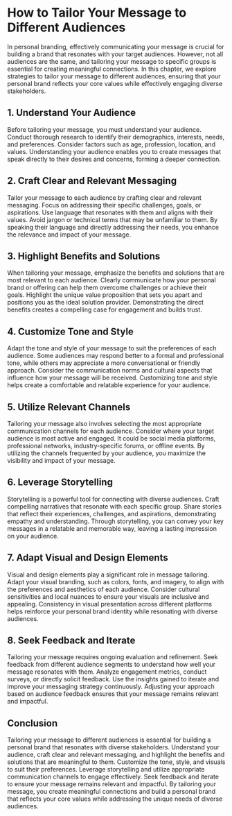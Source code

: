 # How to Tailor Your Message to Different Audiences

In personal branding, effectively communicating your message is crucial for building a brand that resonates with your target audiences. However, not all audiences are the same, and tailoring your message to specific groups is essential for creating meaningful connections. In this chapter, we explore strategies to tailor your message to different audiences, ensuring that your personal brand reflects your core values while effectively engaging diverse stakeholders.

## 1\. Understand Your Audience

Before tailoring your message, you must understand your audience. Conduct thorough research to identify their demographics, interests, needs, and preferences. Consider factors such as age, profession, location, and values. Understanding your audience enables you to create messages that speak directly to their desires and concerns, forming a deeper connection.

## 2\. Craft Clear and Relevant Messaging

Tailor your message to each audience by crafting clear and relevant messaging. Focus on addressing their specific challenges, goals, or aspirations. Use language that resonates with them and aligns with their values. Avoid jargon or technical terms that may be unfamiliar to them. By speaking their language and directly addressing their needs, you enhance the relevance and impact of your message.

## 3\. Highlight Benefits and Solutions

When tailoring your message, emphasize the benefits and solutions that are most relevant to each audience. Clearly communicate how your personal brand or offering can help them overcome challenges or achieve their goals. Highlight the unique value proposition that sets you apart and positions you as the ideal solution provider. Demonstrating the direct benefits creates a compelling case for engagement and builds trust.

## 4\. Customize Tone and Style

Adapt the tone and style of your message to suit the preferences of each audience. Some audiences may respond better to a formal and professional tone, while others may appreciate a more conversational or friendly approach. Consider the communication norms and cultural aspects that influence how your message will be received. Customizing tone and style helps create a comfortable and relatable experience for your audience.

## 5\. Utilize Relevant Channels

Tailoring your message also involves selecting the most appropriate communication channels for each audience. Consider where your target audience is most active and engaged. It could be social media platforms, professional networks, industry-specific forums, or offline events. By utilizing the channels frequented by your audience, you maximize the visibility and impact of your message.

## 6\. Leverage Storytelling

Storytelling is a powerful tool for connecting with diverse audiences. Craft compelling narratives that resonate with each specific group. Share stories that reflect their experiences, challenges, and aspirations, demonstrating empathy and understanding. Through storytelling, you can convey your key messages in a relatable and memorable way, leaving a lasting impression on your audience.

## 7\. Adapt Visual and Design Elements

Visual and design elements play a significant role in message tailoring. Adapt your visual branding, such as colors, fonts, and imagery, to align with the preferences and aesthetics of each audience. Consider cultural sensitivities and local nuances to ensure your visuals are inclusive and appealing. Consistency in visual presentation across different platforms helps reinforce your personal brand identity while resonating with diverse audiences.

## 8\. Seek Feedback and Iterate

Tailoring your message requires ongoing evaluation and refinement. Seek feedback from different audience segments to understand how well your message resonates with them. Analyze engagement metrics, conduct surveys, or directly solicit feedback. Use the insights gained to iterate and improve your messaging strategy continuously. Adjusting your approach based on audience feedback ensures that your message remains relevant and impactful.

## Conclusion

Tailoring your message to different audiences is essential for building a personal brand that resonates with diverse stakeholders. Understand your audience, craft clear and relevant messaging, and highlight the benefits and solutions that are meaningful to them. Customize the tone, style, and visuals to suit their preferences. Leverage storytelling and utilize appropriate communication channels to engage effectively. Seek feedback and iterate to ensure your message remains relevant and impactful. By tailoring your message, you create meaningful connections and build a personal brand that reflects your core values while addressing the unique needs of diverse audiences.
